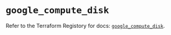 # `google_compute_disk`

Refer to the Terraform Registory for docs: [`google_compute_disk`](https://registry.terraform.io/providers/hashicorp/google/5.21.0/docs/resources/compute_disk).
